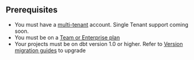 ## Prerequisites

- You must have a [multi-tenant](/docs/cloud/about-cloud/regions-ip-addresses) account. Single Tenant support coming soon.
- You must be on a [Team or Enterprise plan](https://www.getdbt.com/pricing/)
- Your projects must be on dbt version 1.0 or higher. Refer to [Version migration guides](/guides/migration/versions) to upgrade

